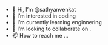 - 👋 Hi, I’m @sathyanvenkat
- 👀 I’m interested in coding
- 🌱 I’m currently learning enginnering
- 💞️ I’m looking to collaborate on .
- 📫 How to reach me ...

<!---
sathyanvenkat/sathyanvenkat is a ✨ special ✨ repository because its `README.md` (this file) appears on your GitHub profile.
You can click the Preview link to take a look at your changes.
--->
